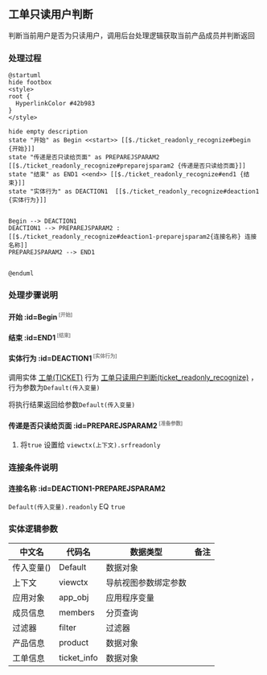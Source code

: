 ## 工单只读用户判断 <!-- {docsify-ignore-all} -->

   判断当前用户是否为只读用户，调用后台处理逻辑获取当前产品成员并判断返回

### 处理过程

```plantuml
@startuml
hide footbox
<style>
root {
  HyperlinkColor #42b983
}
</style>

hide empty description
state "开始" as Begin <<start>> [[$./ticket_readonly_recognize#begin {开始}]]
state "传递是否只读给页面" as PREPAREJSPARAM2  [[$./ticket_readonly_recognize#preparejsparam2 {传递是否只读给页面}]]
state "结束" as END1 <<end>> [[$./ticket_readonly_recognize#end1 {结束}]]
state "实体行为" as DEACTION1  [[$./ticket_readonly_recognize#deaction1 {实体行为}]]


Begin --> DEACTION1
DEACTION1 --> PREPAREJSPARAM2 : [[$./ticket_readonly_recognize#deaction1-preparejsparam2{连接名称} 连接名称]]
PREPAREJSPARAM2 --> END1


@enduml
```


### 处理步骤说明

#### 开始 :id=Begin<sup class="footnote-symbol"> <font color=gray size=1>[开始]</font></sup>




#### 结束 :id=END1<sup class="footnote-symbol"> <font color=gray size=1>[结束]</font></sup>




#### 实体行为 :id=DEACTION1<sup class="footnote-symbol"> <font color=gray size=1>[实体行为]</font></sup>



调用实体 [工单(TICKET)](module/ProdMgmt/ticket.md) 行为 [工单只读用户判断(ticket_readonly_recognize)](module/ProdMgmt/ticket#行为) ，行为参数为`Default(传入变量)`

将执行结果返回给参数`Default(传入变量)`

#### 传递是否只读给页面 :id=PREPAREJSPARAM2<sup class="footnote-symbol"> <font color=gray size=1>[准备参数]</font></sup>



1. 将`true` 设置给  `viewctx(上下文).srfreadonly`

### 连接条件说明
#### 连接名称 :id=DEACTION1-PREPAREJSPARAM2

```Default(传入变量).readonly``` EQ ```true```


### 实体逻辑参数

|    中文名   |    代码名    |  数据类型      |备注 |
| --------| --------| --------  | --------   |
|传入变量(<i class="fa fa-check"/></i>)|Default|数据对象||
|上下文|viewctx|导航视图参数绑定参数||
|应用对象|app_obj|应用程序变量||
|成员信息|members|分页查询||
|过滤器|filter|过滤器||
|产品信息|product|数据对象||
|工单信息|ticket_info|数据对象||
